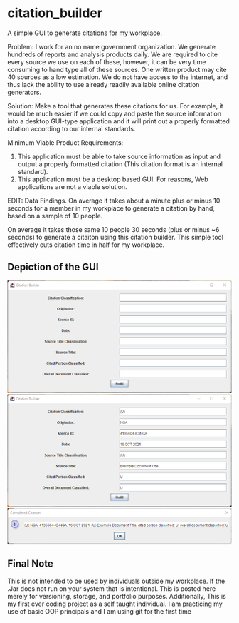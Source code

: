 # citation_builder

 A simple GUI to generate citations for my workplace. 

Problem: I work for an no name government organization. We generate hundreds of reports and analysis products daily. We are required to cite every source we use on each of these, however, it can be very time consuming to hand type all of these sources. One written product may cite 40 sources as a low estimation. We do not have access to the internet, and thus lack the ability to use already readily available online citation generators.

Solution: Make a tool that generates these citations for us. For example, it would be much easier if we could  copy and paste the source information into a desktop GUI-type application and it will print out a properly formatted citation according to our internal standards. 

Minimum Viable Product Requirements: 

1) This application must be able to take source information as input and output a properly formatted citation (This citation format is an internal standard).
2) This application must be a desktop based GUI. For reasons, Web applications are not a viable solution. 

EDIT: Data Findings. On average it takes about a minute plus or minus 10 seconds for a member in my workplace to generate a citation by hand, based on a sample of 10 people. 

On average it takes those same 10 people 30 seconds (plus or minus ~6 seconds) to generate a citaiton using this citation builder. This simple tool effectively cuts citation time in half for my workplace.

## Depiction of the GUI
 ![Image of the GUI](https://github.com/daniel-daum/citation_builder/blob/main/documentation/images/citation_builder.png?raw=true)
 ![Second Image of GUI](https://github.com/daniel-daum/citation_builder/blob/main/documentation/images/citation_builder_example.png)
 ![Third image of GUI](https://github.com/daniel-daum/citation_builder/blob/main/documentation/images/citation_builder_final.png)
 
## Final Note
This is not intended to be used by individuals outside my workplace. If the .Jar does not run on your system that is intentional. This is posted here merely for versioning, storage, and portfolio purposes. Additionally, This is my first ever coding project as a self taught individual. I am practicing my use of basic OOP principals and I am using git for the first time


